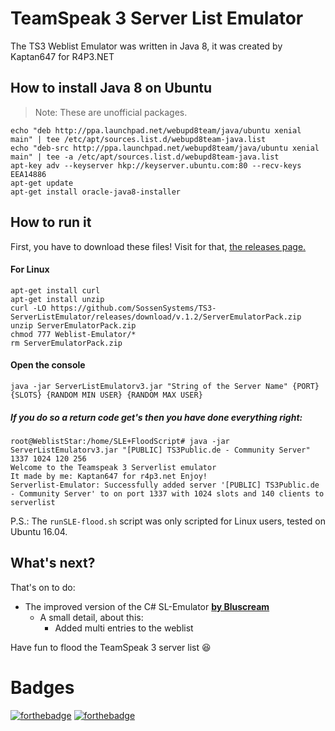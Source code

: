 # TeamSpeak 3 Server List Emulator
The TS3 Weblist Emulator was written in Java 8, it was created by Kaptan647 for R4P3.NET

## How to install Java 8 on Ubuntu
> Note: These are unofficial packages.
``` console
echo "deb http://ppa.launchpad.net/webupd8team/java/ubuntu xenial main" | tee /etc/apt/sources.list.d/webupd8team-java.list
echo "deb-src http://ppa.launchpad.net/webupd8team/java/ubuntu xenial main" | tee -a /etc/apt/sources.list.d/webupd8team-java.list
apt-key adv --keyserver hkp://keyserver.ubuntu.com:80 --recv-keys EEA14886
apt-get update
apt-get install oracle-java8-installer
```

## How to run it
First, you have to download these files!
Visit for that, [the releases page.](https://github.com/SossenSystems/TS3-ServerListEmulator/releases "The GitHub releases page from SossenSystems")

#### For Linux
``` console
apt-get install curl
apt-get install unzip
curl -LO https://github.com/SossenSystems/TS3-ServerListEmulator/releases/download/v.1.2/ServerEmulatorPack.zip
unzip ServerEmulatorPack.zip
chmod 777 Weblist-Emulator/*
rm ServerEmulatorPack.zip
```
#### Open the console
``` console
java -jar ServerListEmulatorv3.jar "String of the Server Name" {PORT} {SLOTS} {RANDOM MIN USER} {RANDOM MAX USER}
```
##### If you do so a return code get's then you have done everything right:
``` console
root@WeblistStar:/home/SLE+FloodScript# java -jar ServerListEmulatorv3.jar "[PUBLIC] TS3Public.de - Community Server" 1337 1024 120 256
Welcome to the Teamspeak 3 Serverlist emulator
It made by me: Kaptan647 for r4p3.net Enjoy!
Serverlist-Emulator: Successfully added server '[PUBLIC] TS3Public.de - Community Server' to on port 1337 with 1024 slots and 140 clients to serverlist
```

P.S.: The `runSLE-flood.sh` script was only scripted for Linux users, tested on Ubuntu 16.04.

## What's next?
That's on to do:
+ The improved version of the C# SL-Emulator __[by Bluscream](https://github.com/Bluscream/TS3SRV-SLE)__
  - A small detail, about this:
    + Added multi entries to the weblist

Have fun to flood the TeamSpeak 3 server list :laughing:

# Badges
[![forthebadge](https://forthebadge.com/images/badges/made-with-java.svg)](http://forthebadge.com) [![forthebadge](https://forthebadge.com/images/badges/built-with-love.svg)](http://forthebadge.com)
